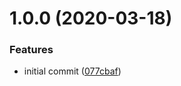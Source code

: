 # 1.0.0 (2020-03-18)


### Features

* initial commit ([077cbaf](https://github.com/AndresCalimero/ts-webapp-template/commit/077cbaf5b1d1aa57ce023965682d70731dbd8189))
